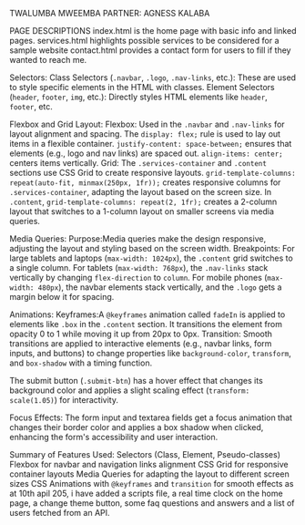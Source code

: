 TWALUMBA MWEEMBA 
PARTNER: AGNESS KALABA

PAGE DESCRIPTIONS
index.html is the home page with basic info and linked pages.
services.html highlights possible services to be considered for a sample website
contact.html provides a contact form for users to fill if they wanted to reach me.

Selectors:
   Class Selectors (`.navbar`, `.logo`, `.nav-links`, etc.): These are used to style specific elements in the HTML with classes.
   Element Selectors (`header`, `footer`, `img`, etc.): Directly styles HTML elements like `header`, `footer`, etc.
  

Flexbox and Grid Layout:
   Flexbox:
     Used in the `.navbar` and `.nav-links` for layout alignment and spacing.
      The `display: flex;` rule is used to lay out items in a flexible container.
     `justify-content: space-between;` ensures that elements (e.g., logo and nav links) are spaced out.
     `align-items: center;` centers items vertically.
   Grid:
      The `.services-container` and `.content` sections use CSS Grid to create responsive layouts.
      `grid-template-columns: repeat(auto-fit, minmax(250px, 1fr));` creates responsive columns for `.services-container`, adapting the layout based on the screen size.
      In `.content`, `grid-template-columns: repeat(2, 1fr);` creates a 2-column layout that switches to a 1-column layout on smaller screens via media queries.

Media Queries:
   Purpose:Media queries make the design responsive, adjusting the layout and styling based on the screen width.
   Breakpoints:
     For large tablets and laptops (`max-width: 1024px`), the `.content` grid switches to a single column.
     For tablets (`max-width: 768px`), the `.nav-links` stack vertically by changing `flex-direction` to `column`.
     For mobile phones (`max-width: 480px`), the navbar elements stack vertically, and the `.logo` gets a margin below it for spacing.
  
Animations:
   Keyframes:A `@keyframes` animation called `fadeIn` is applied to elements like `.box` in the `.content` section. It transitions the element from opacity 0 to 1 while moving it up from 20px to 0px.
   Transition: Smooth transitions are applied to interactive elements (e.g., navbar links, form inputs, and buttons) to change properties like `background-color`, `transform`, and `box-shadow` with a timing function.

   The submit button (`.submit-btn`) has a hover effect that changes its background color and applies a slight scaling effect (`transform: scale(1.05)`) for interactivity.

Focus Effects:
   The form input and textarea fields get a focus animation that changes their border color and applies a box shadow when clicked, enhancing the form's accessibility and user interaction.

Summary of Features Used:
 Selectors (Class, Element, Pseudo-classes)
Flexbox for navbar and navigation links alignment
CSS Grid for responsive container layouts
Media Queries  for adapting the layout to different screen sizes
CSS Animations with `@keyframes` and `transition` for smooth effects
as at 10th apil 205, i have added a scripts file, a real time clock on the home page, a change theme button, some faq questions and answers and a list of users fetched from an API.